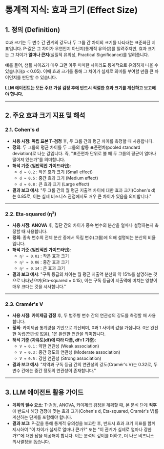 # 통계적 지식: 효과 크기 (Effect Size)

## 1. 정의 (Definition)

효과 크기는 두 변수 간 관계의 강도나 두 그룹 간 차이의 크기를 나타내는 표준화된 지표입니다. P-값은 그 차이가 우연인지 아닌지(통계적 유의성)를 알려주지만, 효과 크기는 그 차이가 **얼마나 큰지**(실질적 유의성, Practical Significance)를 알려줍니다.

예를 들어, 샘플 사이즈가 매우 크면 아주 미미한 차이라도 통계적으로 유의하게 나올 수 있습니다(p < 0.05). 이때 효과 크기를 통해 그 차이가 실제로 의미를 부여할 만큼 큰 차이인지를 판단할 수 있습니다.

**LLM 에이전트는 모든 주요 가설 검정 후에 반드시 적절한 효과 크기를 계산하고 보고해야 합니다.**

---

## 2. 주요 효과 크기 지표 및 해석

### 2.1. Cohen's d

-   **사용 시점**: **독립 표본 T-검정** 후, 두 그룹 간의 평균 차이를 측정할 때 사용합니다.
-   **정의**: 두 그룹의 평균 차이를 두 그룹의 합동 표준편차(pooled standard deviation)로 나눈 값입니다. 즉, "표준편차 단위로 볼 때 두 그룹의 평균이 얼마나 떨어져 있는가"를 의미합니다.
-   **해석 기준 (일반적인 가이드라인)**:
    -   `d ≈ 0.2` : 작은 효과 크기 (Small effect)
    -   `d ≈ 0.5` : 중간 효과 크기 (Medium effect)
    -   `d ≈ 0.8` : 큰 효과 크기 (Large effect)
-   **결과 보고 예시**: "두 그룹 간의 월 평균 지출액 차이에 대한 효과 크기(Cohen's d)는 0.85로, 이는 실제 비즈니스 관점에서도 매우 큰 차이가 있음을 의미합니다."

---

### 2.2. Eta-squared (η²)

-   **사용 시점**: **ANOVA** 후, 집단 간의 차이가 종속 변수의 분산을 얼마나 설명하는지 측정할 때 사용합니다.
-   **정의**: 종속 변수의 전체 분산 중에서 독립 변수(그룹)에 의해 설명되는 분산의 비율입니다.
-   **해석 기준 (일반적인 가이드라인)**:
    -   `η² ≈ 0.01` : 작은 효과 크기
    -   `η² ≈ 0.06` : 중간 효과 크기
    -   `η² ≈ 0.14` : 큰 효과 크기
-   **결과 보고 예시**: "구독 등급의 차이는 월 평균 지출액 분산의 약 15%를 설명하는 것으로 나타났으며(Eta-squared = 0.15), 이는 구독 등급이 지출액에 미치는 영향이 매우 크다는 것을 시사합니다."

---

### 2.3. Cramér's V

-   **사용 시점**: **카이제곱 검정** 후, 두 범주형 변수 간의 연관성의 강도를 측정할 때 사용합니다.
-   **정의**: 카이제곱 통계량을 기반으로 계산되며, 0과 1 사이의 값을 가집니다. 0은 완전한 독립(연관성 없음), 1은 완전한 연관을 의미합니다.
-   **해석 기준 (자유도(df)에 따라 다름, df=1 기준)**:
    -   `V ≈ 0.1` : 약한 연관성 (Weak association)
    -   `V ≈ 0.3` : 중간 정도의 연관성 (Moderate association)
    -   `V ≈ 0.5` : 강한 연관성 (Strong association)
-   **결과 보고 예시**: "지역과 구독 등급 간의 연관성의 강도(Cramér's V)는 0.32로, 두 변수 간에는 중간 정도의 연관성이 존재합니다."

---

## 3. LLM 에이전트 활용 가이드

-   **계획의 필수 요소**: T-검정, ANOVA, 카이제곱 검정을 계획할 때, 본 분석 단계 **직후**에 반드시 해당 검정에 맞는 효과 크기(Cohen's d, Eta-squared, Cramér's V)를 계산하는 단계를 포함해야 합니다.
-   **결과 보고**: P-값을 통해 통계적 유의성을 보고한 후, 반드시 효과 크기 지표를 함께 제시하여 "이 차이가 실제로 얼마나 큰가?" 또는 "이 관계가 실제로 얼마나 강한가?"에 대한 답을 제공해야 합니다. 이는 분석의 깊이를 더하고, 더 나은 비즈니스 의사결정을 돕습니다. 